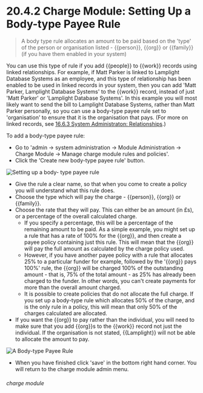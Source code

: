 # 20.4.2 Charge Module: Setting Up a Body-type Payee Rule

> A body type rule allocates an amount to be paid based on the 'type' of the person or organisation listed - {{person}}, {{org}} or {{family}} (if you have them enabled in your system)



You can use this type of rule if you add {{people}} to {{work}} records using linked relationships. For example, if Matt Parker is linked to Lamplight Database Systems as an employee, and this type of relationship has been enabled to be used in linked records in your system, then you can add 'Matt Parker, Lamplight Database Systems' to the {{work}} record, instead of just 'Matt Parker' or 'Lamplight Database Systems'. In this example you will most likely want to send the bill to Lamplight Database Systems, rather than Matt Parker personally, so you can use a body-type payee rule set to 'organisation' to ensure that it is the organisation that pays. (For more on linked records, see [16.6.3 System Administraton: Relationships](/help/index/p/16.6.3).)

To add a body-type payee rule:

- Go to 'admin -> system administration -> Module Administration -> Charge Module -> Manage charge module rules and policies'. 
- Click the 'Create new body-type payee rule' button. 

![Setting up a body- type payee rule](20.4.2a.png)

- Give the rule a clear name, so that when you come to create a policy you will understand what this rule does.
- Choose the type which will pay the charge - {{person}}, {{org}} or {{family}}.
- Choose the rate that they will pay. This can either be an amount (in £s), or a percentage of the overall calculated charge.
   - If you specify a percentage, this will be a percentage of the remaining amount to be paid. As a simple example, you might set up a rule that has a rate of 100% for the {{org}}, and then create a payee policy containing just this rule. This will mean that the {{org}} will pay the full amount as calculated by the charge policy used.  
   - However, if you have another payee policy with a rule that allocates 25% to a particular funder for example, followed by the '{{org}} pays 100%' rule, the {{org}} will be charged 100% of the outstanding amount - that is, 75% of the total amount - as 25% has already been charged to the funder. In other words, you can't create payments for more than the overall amount charged.
   - It is possible to create policies that do not allocate the full charge. If you set up a body-type rule which allocates 50% of the charge, and is the only rule in a policy, this will mean that only 50% of the charges calculated are allocated. 
- If you want the {{org}} to pay rather than the individual, you will need to make sure that you add {{org}}s to the {{work}} record not just the individual. If the organisation is not stated, {{Lamplight}} will not be able to allocate the amount to pay. 

![A Body-type Payee Rule](20.4.2b.png)

- When you have finished click 'save' in the bottom right hand corner. You will return to the charge module admin menu. 


###### charge module

